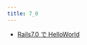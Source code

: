```yaml
---
title: 7_0
---
```



- [Rails7.0 で HelloWorld](/d/2022/04/28/Rails7.0_で_HelloWorld.md)




